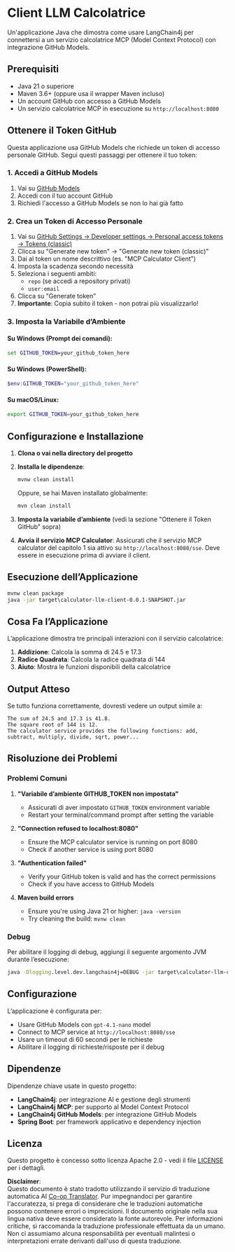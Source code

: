 <!--
CO_OP_TRANSLATOR_METADATA:
{
  "original_hash": "ac2459c0d5cc823922e3d9240a95028c",
  "translation_date": "2025-06-11T13:25:57+00:00",
  "source_file": "03-GettingStarted/03-llm-client/solution/java/README.md",
  "language_code": "it"
}
-->
# Client LLM Calcolatrice

Un'applicazione Java che dimostra come usare LangChain4j per connettersi a un servizio calcolatrice MCP (Model Context Protocol) con integrazione GitHub Models.

## Prerequisiti

- Java 21 o superiore
- Maven 3.6+ (oppure usa il wrapper Maven incluso)
- Un account GitHub con accesso a GitHub Models
- Un servizio calcolatrice MCP in esecuzione su `http://localhost:8080`

## Ottenere il Token GitHub

Questa applicazione usa GitHub Models che richiede un token di accesso personale GitHub. Segui questi passaggi per ottenere il tuo token:

### 1. Accedi a GitHub Models
1. Vai su [GitHub Models](https://github.com/marketplace/models)
2. Accedi con il tuo account GitHub
3. Richiedi l'accesso a GitHub Models se non lo hai già fatto

### 2. Crea un Token di Accesso Personale
1. Vai su [GitHub Settings → Developer settings → Personal access tokens → Tokens (classic)](https://github.com/settings/tokens)
2. Clicca su "Generate new token" → "Generate new token (classic)"
3. Dai al token un nome descrittivo (es. "MCP Calculator Client")
4. Imposta la scadenza secondo necessità
5. Seleziona i seguenti ambiti:
   - `repo` (se accedi a repository privati)
   - `user:email`
6. Clicca su "Generate token"
7. **Importante**: Copia subito il token - non potrai più visualizzarlo!

### 3. Imposta la Variabile d’Ambiente

#### Su Windows (Prompt dei comandi):
```cmd
set GITHUB_TOKEN=your_github_token_here
```

#### Su Windows (PowerShell):
```powershell
$env:GITHUB_TOKEN="your_github_token_here"
```

#### Su macOS/Linux:
```bash
export GITHUB_TOKEN=your_github_token_here
```

## Configurazione e Installazione

1. **Clona o vai nella directory del progetto**

2. **Installa le dipendenze**:
   ```cmd
   mvnw clean install
   ```
   Oppure, se hai Maven installato globalmente:
   ```cmd
   mvn clean install
   ```

3. **Imposta la variabile d’ambiente** (vedi la sezione "Ottenere il Token GitHub" sopra)

4. **Avvia il servizio MCP Calculator**:
   Assicurati che il servizio MCP calculator del capitolo 1 sia attivo su `http://localhost:8080/sse`. Deve essere in esecuzione prima di avviare il client.

## Esecuzione dell’Applicazione

```cmd
mvnw clean package
java -jar target\calculator-llm-client-0.0.1-SNAPSHOT.jar
```

## Cosa Fa l’Applicazione

L’applicazione dimostra tre principali interazioni con il servizio calcolatrice:

1. **Addizione**: Calcola la somma di 24.5 e 17.3
2. **Radice Quadrata**: Calcola la radice quadrata di 144
3. **Aiuto**: Mostra le funzioni disponibili della calcolatrice

## Output Atteso

Se tutto funziona correttamente, dovresti vedere un output simile a:

```
The sum of 24.5 and 17.3 is 41.8.
The square root of 144 is 12.
The calculator service provides the following functions: add, subtract, multiply, divide, sqrt, power...
```

## Risoluzione dei Problemi

### Problemi Comuni

1. **"Variabile d’ambiente GITHUB_TOKEN non impostata"**
   - Assicurati di aver impostato `GITHUB_TOKEN` environment variable
   - Restart your terminal/command prompt after setting the variable

2. **"Connection refused to localhost:8080"**
   - Ensure the MCP calculator service is running on port 8080
   - Check if another service is using port 8080

3. **"Authentication failed"**
   - Verify your GitHub token is valid and has the correct permissions
   - Check if you have access to GitHub Models

4. **Maven build errors**
   - Ensure you're using Java 21 or higher: `java -version`
   - Try cleaning the build: `mvnw clean`

### Debug

Per abilitare il logging di debug, aggiungi il seguente argomento JVM durante l’esecuzione:
```cmd
java -Dlogging.level.dev.langchain4j=DEBUG -jar target\calculator-llm-client-0.0.1-SNAPSHOT.jar
```

## Configurazione

L’applicazione è configurata per:
- Usare GitHub Models con `gpt-4.1-nano` model
- Connect to MCP service at `http://localhost:8080/sse`
- Usare un timeout di 60 secondi per le richieste
- Abilitare il logging di richieste/risposte per il debug

## Dipendenze

Dipendenze chiave usate in questo progetto:
- **LangChain4j**: per integrazione AI e gestione degli strumenti
- **LangChain4j MCP**: per supporto al Model Context Protocol
- **LangChain4j GitHub Models**: per integrazione GitHub Models
- **Spring Boot**: per framework applicativo e dependency injection

## Licenza

Questo progetto è concesso sotto licenza Apache 2.0 - vedi il file [LICENSE](../../../../../../03-GettingStarted/03-llm-client/solution/java/LICENSE) per i dettagli.

**Disclaimer**:  
Questo documento è stato tradotto utilizzando il servizio di traduzione automatica AI [Co-op Translator](https://github.com/Azure/co-op-translator). Pur impegnandoci per garantire l'accuratezza, si prega di considerare che le traduzioni automatiche possono contenere errori o imprecisioni. Il documento originale nella sua lingua nativa deve essere considerato la fonte autorevole. Per informazioni critiche, si raccomanda la traduzione professionale effettuata da un umano. Non ci assumiamo alcuna responsabilità per eventuali malintesi o interpretazioni errate derivanti dall'uso di questa traduzione.